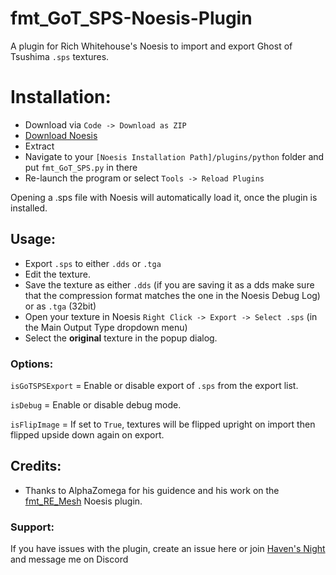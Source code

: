 # fmt_GoT_SPS-Noesis-Plugin
A plugin for Rich Whitehouse's Noesis to import and export Ghost of Tsushima `.sps` textures.

# Installation:
- Download via `Code -> Download as ZIP`
- [Download Noesis](https://www.richwhitehouse.com/index.php?content=inc_projects.php&showproject=91)
- Extract
- Navigate to your `[Noesis Installation Path]/plugins/python` folder and put `fmt_GoT_SPS.py` in there
- Re-launch the program or select `Tools -> Reload Plugins`

Opening a .sps file with Noesis will automatically load it, once the plugin is installed.

## Usage:
- Export `.sps` to either `.dds` or `.tga`
- Edit the texture.
- Save the texture as either `.dds` (if you are saving it as a dds make sure that the compression format matches the one in the Noesis Debug Log) or as `.tga` (32bit)
- Open your texture in Noesis `Right Click -> Export -> Select .sps` (in the Main Output Type dropdown menu)
- Select the **original** texture in the popup dialog.
### Options:
`isGoTSPSExport`  =  Enable or disable export of `.sps` from the export list.

`isDebug`         =  Enable or disable debug mode.

`isFlipImage`     =  If set to `True`, textures will be flipped upright on import then flipped upside down again on export.
## Credits:
- Thanks to AlphaZomega for his guidence and his work on the [fmt_RE_Mesh](https://github.com/alphazolam/fmt_RE_MESH-Noesis-Plugin) Noesis plugin.
### Support:
If you have issues with the plugin, create an issue here or join [Haven's Night](https://discord.gg/9Vr2SJ3) and message me on Discord
